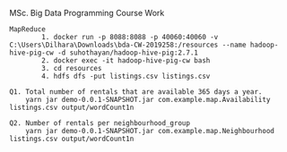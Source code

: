   MSc. Big Data Programming Course Work

	MapReduce
			1. docker run -p 8088:8088 -p 40060:40060 -v C:\Users\Dilhara\Downloads\bda-CW-2019258:/resources --name hadoop-hive-pig-cw -d suhothayan/hadoop-hive-pig:2.7.1
			2. docker exec -it hadoop-hive-pig-cw bash
			3. cd resources 
			4. hdfs dfs -put listings.csv listings.csv
 
 	Q1. Total number of rentals that are available 365 days a year.
 		yarn jar demo-0.0.1-SNAPSHOT.jar com.example.map.Availability listings.csv output/wordCount1n
	
	Q2. Number of rentals per neighbourhood_group
		yarn jar demo-0.0.1-SNAPSHOT.jar com.example.map.Neighbourhood listings.csv output/wordCount1n
